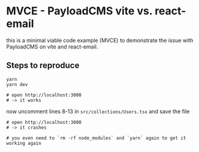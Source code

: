 # MVCE - PayloadCMS vite vs. react-email

this is a minimal viable code example (MVCE) to demonstrate the issue with PayloadCMS on vite and react-email.

## Steps to reproduce

```
yarn
yarn dev

# open http://localhost:3000
# -> it works
```

now uncomment lines 8-13 in `src/collections/Users.tsx` and save the file

```
# open http://localhost:3000
# -> it crashes

# you even need to `rm -rf node_modules` and `yarn` again to get it working again
```
